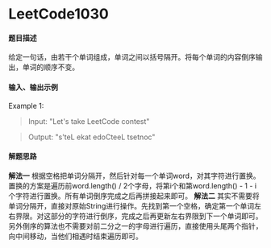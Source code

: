 # LeetCode1030
#### 题目描述
给定一句话，由若干个单词组成，单词之间以括号隔开。将每个单词的内容倒序输出，单词的顺序不变。
#### 输入、输出示例
Example 1:
> Input: "Let's take LeetCode contest"

> Output: "s'teL ekat edoCteeL tsetnoc"

#### 解题思路
**解法一**
根据空格把单词分隔开，然后针对每一个单词word，对其字符进行置换。置换的方案是遍历前word.length() / 2个字母，将第i个和第word.length() - 1 - i个字符进行置换。所有单词倒序完成之后再拼接起来即可。
**解法二**
其实不需要将单词分隔开，直接对原始String进行操作。先找到第一个空格，确定第一个单词左右界限。对这部分的字符进行倒序，完成之后再更新左右界限到下一个单词即可。另外倒序的算法也不需要对前二分之一的字母进行遍历，直接使用头尾两个指针，向中间移动，当他们相遇时结束遍历即可。